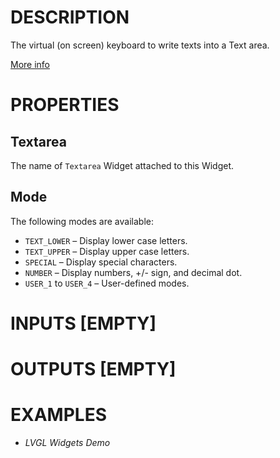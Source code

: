 # DESCRIPTION

The virtual (on screen) keyboard to write texts into a Text area.

[More info](https://docs.lvgl.io/8.3/widgets/extra/keyboard.html)

# PROPERTIES

## Textarea

The name of `Textarea` Widget attached to this Widget.

## Mode

The following modes are available:

-   `TEXT_LOWER` – Display lower case letters.
-   `TEXT_UPPER` – Display upper case letters.
-   `SPECIAL` – Display special characters.
-   `NUMBER` – Display numbers, +/- sign, and decimal dot.
-   `USER_1` to `USER_4` – User-defined modes.

# INPUTS [EMPTY]

# OUTPUTS [EMPTY]

# EXAMPLES

* _LVGL Widgets Demo_
